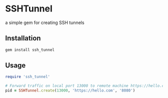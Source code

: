 # SSHTunnel

a simple gem for creating SSH tunnels

## Installation

```rb
gem install ssh_tunnel
```

## Usage

```rb
require 'ssh_tunnel'

# Forward traffic on local port 13000 to remote machine https://hello.com on port 8080
pid = SSHTunnel.create(13000, 'https://hello.com', '8080')
```
